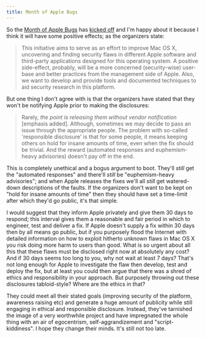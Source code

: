 ```yaml
---
title: Month of Apple Bugs
---
```


So the [Month of Apple Bugs](http://projects.info-pull.com/moab/) has [kicked off](http://projects.info-pull.com/moab/MOAB-01-01-2007.html) and I'm happy about it because I think it will have some positive effects; as the organizers state:

> This initiative aims to serve as an effort to improve Mac OS X, uncovering and finding security flaws in different Apple software and third-party applications designed for this operating system. A positive side-effect, probably, will be a more concerned (security-wise) user-base and better practices from the management side of Apple. Also, we want to develop and provide tools and documented techniques to aid security research in this platform.

But one thing I don't agree with is that the organizers have stated that they won't be notifying Apple prior to making the disclosures:

> Rarely, *the point is releasing them without vendor notification* \[emphasis added\]. Although, sometimes we may decide to pass an issue through the appropriate people. The problem with so-called 'responsible disclosure' is that for some people, it means keeping others on hold for insane amounts of time, even when the fix should be trivial. And the reward (automated responses and euphemism-heavy advisories) doesn't pay off in the end.

This is completely unethical and a bogus argument to boot. They'll *still* get the "automated responses" and there'll *still* be "euphemism-heavy advisories"; and when Apple releases the fixes we'll all *still* get watered-down descriptions of the faults. If the organizers don't want to be kept on "hold for insane amounts of time" then they should have set a time-limit after which they'd go public, it's that simple.

I would suggest that they inform Apple privately and give them 30 days to respond; this interval gives them a reasonable and fair period in which to engineer, test and deliver a fix. If Apple doesn't supply a fix within 30 days then by all means go public, but if you purposely flood the Internet with detailed information on how to exploit hitherto unknown flaws in Mac OS X you risk doing more harm to users than good. What is so urgent about all this that these flaws must be disclosed right now at absolutely any cost? And if 30 days seems too long to you, why not wait at least 7 days? That's not long enough for Apple to investigate the flaw then develop, test and deploy the fix, but at least you could then argue that there was a shred of ethics and responsibility in your approach. But purposely throwing out these disclosures tabloid-style? Where are the ethics in that?

They could meet all their stated goals (improving security of the platform, awareness raising etc) and generate a huge amount of publicity while still engaging in ethical and responsible disclosure. Instead, they've tarnished the image of a very worthwhile project and have impregnated the whole thing with an air of egocentrism, self-aggrandizement and "script-kiddiness". I hope they change their minds. It's still not too late.
